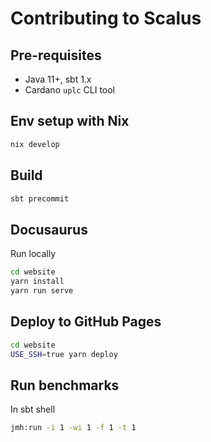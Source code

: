 # Contributing to Scalus

## Pre-requisites

- Java 11+, sbt 1.x
- Cardano `uplc` CLI tool

## Env setup with Nix

```bash
nix develop
```

## Build

```bash
sbt precommit
```

## Docusaurus

Run locally

```bash
cd website
yarn install
yarn run serve
```

## Deploy to GitHub Pages

```bash
cd website
USE_SSH=true yarn deploy
```

## Run benchmarks

In sbt shell

```bash
jmh:run -i 1 -wi 1 -f 1 -t 1
```